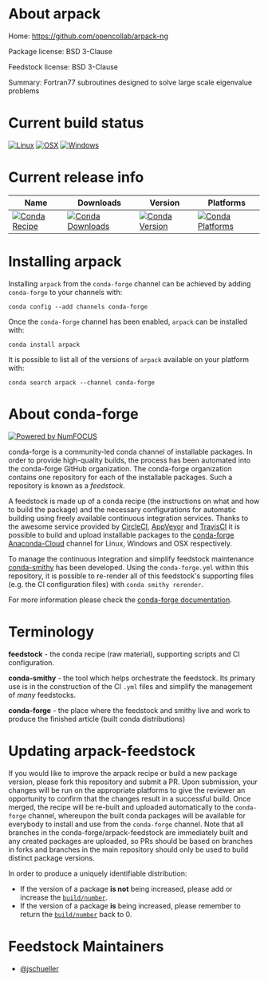 <!--
# -*- mode: jinja -*-
-->

About arpack
============

Home: https://github.com/opencollab/arpack-ng

Package license: BSD 3-Clause

Feedstock license: BSD 3-Clause

Summary: Fortran77 subroutines designed to solve large scale eigenvalue problems



Current build status
====================

[![Linux](https://img.shields.io/circleci/project/github/conda-forge/arpack-feedstock/master.svg?label=Linux)](https://circleci.com/gh/conda-forge/arpack-feedstock)
[![OSX](https://img.shields.io/travis/conda-forge/arpack-feedstock/master.svg?label=macOS)](https://travis-ci.org/conda-forge/arpack-feedstock)
[![Windows](https://img.shields.io/appveyor/ci/conda-forge/arpack-feedstock/master.svg?label=Windows)](https://ci.appveyor.com/project/conda-forge/arpack-feedstock/branch/master)

Current release info
====================

| Name | Downloads | Version | Platforms |
| --- | --- | --- | --- |
| [![Conda Recipe](https://img.shields.io/badge/recipe-arpack-green.svg)](https://anaconda.org/conda-forge/arpack) | [![Conda Downloads](https://img.shields.io/conda/dn/conda-forge/arpack.svg)](https://anaconda.org/conda-forge/arpack) | [![Conda Version](https://img.shields.io/conda/vn/conda-forge/arpack.svg)](https://anaconda.org/conda-forge/arpack) | [![Conda Platforms](https://img.shields.io/conda/pn/conda-forge/arpack.svg)](https://anaconda.org/conda-forge/arpack) |

Installing arpack
=================

Installing `arpack` from the `conda-forge` channel can be achieved by adding `conda-forge` to your channels with:

```
conda config --add channels conda-forge
```

Once the `conda-forge` channel has been enabled, `arpack` can be installed with:

```
conda install arpack
```

It is possible to list all of the versions of `arpack` available on your platform with:

```
conda search arpack --channel conda-forge
```


About conda-forge
=================

[![Powered by NumFOCUS](https://img.shields.io/badge/powered%20by-NumFOCUS-orange.svg?style=flat&colorA=E1523D&colorB=007D8A)](http://numfocus.org)

conda-forge is a community-led conda channel of installable packages.
In order to provide high-quality builds, the process has been automated into the
conda-forge GitHub organization. The conda-forge organization contains one repository
for each of the installable packages. Such a repository is known as a *feedstock*.

A feedstock is made up of a conda recipe (the instructions on what and how to build
the package) and the necessary configurations for automatic building using freely
available continuous integration services. Thanks to the awesome service provided by
[CircleCI](https://circleci.com/), [AppVeyor](https://www.appveyor.com/)
and [TravisCI](https://travis-ci.org/) it is possible to build and upload installable
packages to the [conda-forge](https://anaconda.org/conda-forge)
[Anaconda-Cloud](https://anaconda.org/) channel for Linux, Windows and OSX respectively.

To manage the continuous integration and simplify feedstock maintenance
[conda-smithy](https://github.com/conda-forge/conda-smithy) has been developed.
Using the ``conda-forge.yml`` within this repository, it is possible to re-render all of
this feedstock's supporting files (e.g. the CI configuration files) with ``conda smithy rerender``.

For more information please check the [conda-forge documentation](https://conda-forge.org/docs/).

Terminology
===========

**feedstock** - the conda recipe (raw material), supporting scripts and CI configuration.

**conda-smithy** - the tool which helps orchestrate the feedstock.
                   Its primary use is in the construction of the CI ``.yml`` files
                   and simplify the management of *many* feedstocks.

**conda-forge** - the place where the feedstock and smithy live and work to
                  produce the finished article (built conda distributions)


Updating arpack-feedstock
=========================

If you would like to improve the arpack recipe or build a new
package version, please fork this repository and submit a PR. Upon submission,
your changes will be run on the appropriate platforms to give the reviewer an
opportunity to confirm that the changes result in a successful build. Once
merged, the recipe will be re-built and uploaded automatically to the
`conda-forge` channel, whereupon the built conda packages will be available for
everybody to install and use from the `conda-forge` channel.
Note that all branches in the conda-forge/arpack-feedstock are
immediately built and any created packages are uploaded, so PRs should be based
on branches in forks and branches in the main repository should only be used to
build distinct package versions.

In order to produce a uniquely identifiable distribution:
 * If the version of a package **is not** being increased, please add or increase
   the [``build/number``](https://conda.io/docs/user-guide/tasks/build-packages/define-metadata.html#build-number-and-string).
 * If the version of a package **is** being increased, please remember to return
   the [``build/number``](https://conda.io/docs/user-guide/tasks/build-packages/define-metadata.html#build-number-and-string)
   back to 0.

Feedstock Maintainers
=====================

* [@jschueller](https://github.com/jschueller/)

